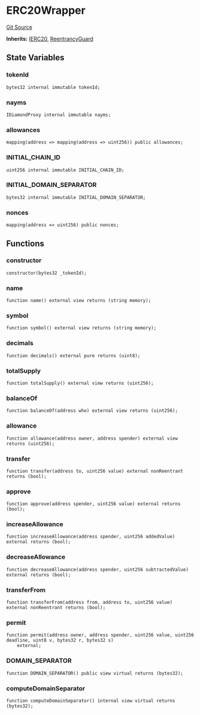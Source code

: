 # ERC20Wrapper
[Git Source](https://github.com/nayms/contracts-v3/blob/0aa70a4d39a9875c02cd43cc38c09012f52d800e/src/utils/ERC20Wrapper.sol)

**Inherits:**
[IERC20](/src/interfaces/IERC20.sol/interface.IERC20.md), [ReentrancyGuard](/src/utils/ReentrancyGuard.sol/abstract.ReentrancyGuard.md)


## State Variables
### tokenId

```solidity
bytes32 internal immutable tokenId;
```


### nayms

```solidity
IDiamondProxy internal immutable nayms;
```


### allowances

```solidity
mapping(address => mapping(address => uint256)) public allowances;
```


### INITIAL_CHAIN_ID

```solidity
uint256 internal immutable INITIAL_CHAIN_ID;
```


### INITIAL_DOMAIN_SEPARATOR

```solidity
bytes32 internal immutable INITIAL_DOMAIN_SEPARATOR;
```


### nonces

```solidity
mapping(address => uint256) public nonces;
```


## Functions
### constructor


```solidity
constructor(bytes32 _tokenId);
```

### name


```solidity
function name() external view returns (string memory);
```

### symbol


```solidity
function symbol() external view returns (string memory);
```

### decimals


```solidity
function decimals() external pure returns (uint8);
```

### totalSupply


```solidity
function totalSupply() external view returns (uint256);
```

### balanceOf


```solidity
function balanceOf(address who) external view returns (uint256);
```

### allowance


```solidity
function allowance(address owner, address spender) external view returns (uint256);
```

### transfer


```solidity
function transfer(address to, uint256 value) external nonReentrant returns (bool);
```

### approve


```solidity
function approve(address spender, uint256 value) external returns (bool);
```

### increaseAllowance


```solidity
function increaseAllowance(address spender, uint256 addedValue) external returns (bool);
```

### decreaseAllowance


```solidity
function decreaseAllowance(address spender, uint256 subtractedValue) external returns (bool);
```

### transferFrom


```solidity
function transferFrom(address from, address to, uint256 value) external nonReentrant returns (bool);
```

### permit


```solidity
function permit(address owner, address spender, uint256 value, uint256 deadline, uint8 v, bytes32 r, bytes32 s)
    external;
```

### DOMAIN_SEPARATOR


```solidity
function DOMAIN_SEPARATOR() public view virtual returns (bytes32);
```

### computeDomainSeparator


```solidity
function computeDomainSeparator() internal view virtual returns (bytes32);
```

